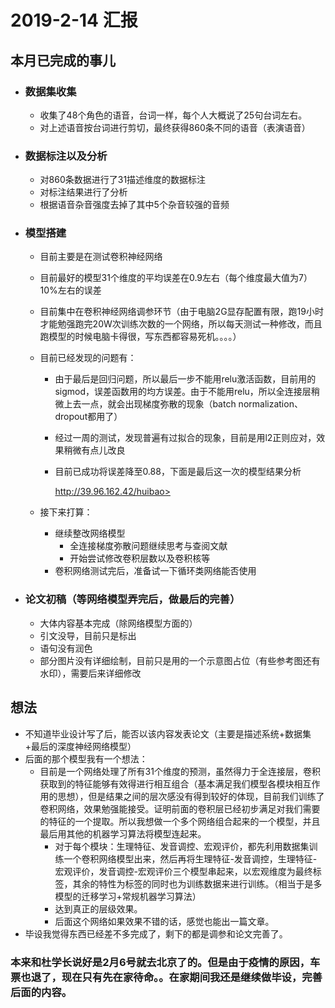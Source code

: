 # 2019-2-14 汇报

## 本月已完成的事儿

* ###  数据集收集

  * 收集了48个角色的语音，台词一样，每个人大概说了25句台词左右。
  * 对上述语音按台词进行剪切，最终获得860条不同的语音（表演语音）

* ### 数据标注以及分析

  * 对860条数据进行了31描述维度的数据标注
  * 对标注结果进行了分析
  * 根据语音杂音强度去掉了其中5个杂音较强的音频

* ### 模型搭建

  * 目前主要是在测试卷积神经网络

  * 目前最好的模型31个维度的平均误差在0.9左右（每个维度最大值为7）10%左右的误差

  * 目前集中在卷积神经网络调参环节（由于电脑2G显存配置有限，跑19小时才能勉强跑完20W次训练次数的一个网络，所以每天测试一种修改，而且跑模型的时候电脑卡得很，写东西都容易死机。。。。）

  * 目前已经发现的问题有：

    * 由于最后是回归问题，所以最后一步不能用relu激活函数，目前用的sigmod，误差函数用的均方误差。由于不能用relu，所以全连接层稍微上去一点，就会出现梯度弥散的现象（batch normalization、dropout都用了）

    * 经过一周的测试，发现普遍有过拟合的现象，目前是用l2正则应对，效果稍微有点儿改良

    * 目前已成功将误差降至0.88，下面是最后这一次的模型结果分析

      http://39.96.162.42/huibao>

  * 接下来打算：

    * 继续整改网络模型
      * 全连接梯度弥散问题继续思考与查阅文献
      * 开始尝试修改卷积层数以及卷积核等
    * 卷积网络测试完后，准备试一下循环类网络能否使用

* ### 论文初稿（等网络模型弄完后，做最后的完善）

  * 大体内容基本完成（除网络模型方面的）
  * 引文没导，目前只是标出
  * 语句没有润色
  * 部分图片没有详细绘制，目前只是用的一个示意图占位（有些参考图还有水印），需要后来详细修改

## 想法

* 不知道毕业设计写了后，能否以该内容发表论文（主要是描述系统+数据集+最后的深度神经网络模型）
* 后面的那个模型我有一个想法：
  * 目前是一个网络处理了所有31个维度的预测，虽然得力于全连接层，卷积获取到的特征能够有效得进行相互组合（基本满足我们模型各模块相互作用的思想），但是结果之间的层次感没有得到较好的体现，目前我们训练了卷积网络，效果勉强能接受。证明前面的卷积层已经初步满足对我们需要的特征的一个提取。所以我想做一个多个网络组合起来的一个模型，并且最后用其他的机器学习算法将模型连起来。
    * 对于每个模块：生理特征、发音调控、宏观评价，都先利用数据集训练一个卷积网络模型出来，然后再将生理特征-发音调控，生理特征-宏观评价，发音调控-宏观评价三个模型串起来，以宏观维度为最终标签，其余的特性为标签的同时也为训练数据来进行训练。（相当于是多模型的迁移学习+常规机器学习算法）
    * 达到真正的层级效果。
    * 后面这个网络如果效果不错的话，感觉也能出一篇文章。
* 毕设我觉得东西已经差不多完成了，剩下的都是调参和论文完善了。

### 本来和杜学长说好是2月6号就去北京了的。但是由于疫情的原因，车票也退了，现在只有先在家待命。。在家期间我还是继续做毕设，完善后面的内容。

